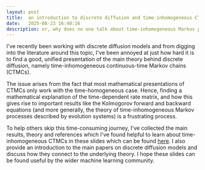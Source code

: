 ```yaml
---
layout: post
title:  an introduction to discrete diffusion and time-inhomogeneous CTMCs
date:   2025-08-23 16:40:16
description: or, why does no one talk about time-inhomogeneous Markov processes?
---
```


I've recently been working with discrete diffusion models and from digging into the literature around this topic, I've been annoyed at just how hard it is to find a good, unified presentation of the main theory behind discrete diffusion, namely time-inhomogeneous continuous-time Markov chains (CTMCs).

The issue arises from the fact that most mathematical presentations of CTMCs only work with the time-homogeneous case. Hence, finding a mathematical explanation of the time-dependent rate matrix, and how this gives rise to important results like the Kolmogorov forward and backward equations (and more generally, the theory of time-inhomogeneous Markov processes described by evolution systems) is a frustrating process. 

To help others skip this time-consuming journey, I've collected the main results, theory and references which I've found helpful to learn about time-inhomogeneous CTMCs in these slides which can be found [here](/assets/pdf/Introduction_to_Discrete_Diffusion.pdf). I also provide an introduction to the main papers on discrete diffusion models and discuss how they connect to the underlying theory. I hope these slides can be found useful by the wider machine learning community.
